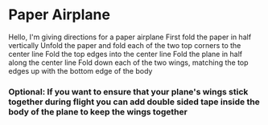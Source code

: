 # Paper Airplane
Hello, I'm giving directions for a paper airplane
First fold the paper in half vertically
Unfold the paper and fold each of the two top corners to the center line
Fold the top edges into the center line
Fold the plane in half along the center line
Fold down each of the two wings, matching the top edges up with the bottom edge of the body
### Optional: If you want to ensure that your plane's wings stick together during flight you can add double sided tape inside the body of the plane to keep the wings together
